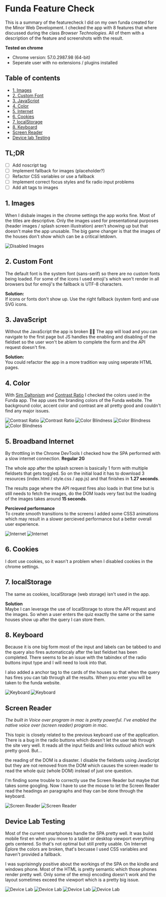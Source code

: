 # Funda Feature Check

This is a summary of the featurecheck I did on my own funda created for the Minor Web Development. I checked the app with 8 features that where discussed during the class *Browser Technologies*. All of them with a description of the feature and screenshots with the result.

**Tested on chrome**
* Chrome version: 57.0.2987.98 (64-bit)
* Seperate user with no extensions / plugins installed

## Table of contents
- [1. Images](#images)
- [2. Custom Font](#fonts)
- [3. JavaScript](#javascript)
- [4. Color](#color)
- [5. Internet](#internet)
- [6. Cookies](#cookies)
- [7. localStorage](#storage)
- [8. Keyboard](#keyboard)
- [Screen Reader](#screenreader)
- [Device lab Testing](#devicelab)


## TL;DR
* [ ] Add noscript tag
* [ ] Implement fallback for images (placeholder?)
* [ ] Refactor CSS variables or use a fallback
* [ ] Implement correct focus styles and fix radio input problems
* [ ] Add alt tags to images

## <a name="images"></a> 1. Images
When I disbale images in the chrome settings the app works fine. Most of the titles are descriptive. Only the images used for presentational purposes (header images / splash screen illustration) aren't showing up but that doesn't make the app unusable. The big game changer is that the images of the houses don't show which can be a critical letdown.

![Disabled Images](img/1-images.png)

##  <a name="fonts"></a>2. Custom Font
The default font is the system font (sans-serif) so there are no custom fonts being loaded. For some of the icons I used emoji's which won't render in all browsers but for emoji's the fallback is UTF-8 characters.

**Solution:**  
If icons or fonts don't show up. Use the right fallback (system font) and use SVG icons.

##  <a name="javascript"></a> 3. JavaScript
Without the JavaScript the app is broken 🎉🙄
The app will load and you can navigate to the first page but JS handles the enabling and disabling of the fieldset so the user won't be ablem to complete the form and the API request doesn't fire.

**Solution:**  
You could refactor the app in a more tradition way using seperate HTML pages.

## <a name="color"></a> 4. Color
With [Sim Daltonism](https://michelf.ca/projects/sim-daltonism/) and [Contrast Ratio](https://leaverou.github.io/contrast-ratio/I) I checked the colors used in the Funda app. The app uses the branding colors of the Funda website. The background color, accent color and contrast are all pretty good and couldn't find any major issues.

![Contrast Ratio](img/2-contrast.png)
![Contrast Ratio](img/3-contrast.png)
![Color Blindness](img/4-color_blindness.png)
![Color Blindness](img/5-color_blindness.png)
![Color Blindness](img/6-color_blindness.png)

## <a name="internet"></a> 5. Broadband Internet
By throttling in the Chrome DevTools I checked how the SPA performed with a slow internet connection. **Regular 2G**

The whole app after the splash screen is basically 1 form with multiple fieldsets that gets toggled. So on the initial load it has to download 3 resources (index.html / style.css / app.js) and that finishes in **1.27 seconds**.

The results page where the API request fires also loads in that time but is still needs to fetch the images, do the DOM loads very fast but the loading of the images takes around **15 seconds**.

**Percieved performance**  
To create smooth transitions to the screens I added some CSS3 animations which may result in a slower percieved performance but a better overall user experience.

![Internet](img/7-internet.png)
![Internet](img/8-internet.png)

## <a name="cookies"></a>  6. Cookies
I dont use cookies, so it wasn't a problem when I disabled cookies in the chrome settings.

## <a name="localStorage"></a> 7. localStorage
The same as cookies, localStorage (web storage) isn't used in the app.

**Solution**  
Maybe I can leverage the use of localStorage to store the API request and the images. So when a user enters the quiz exactly the same or the same houses show up after the query I can store them.

## <a name="keyboard"></a> 8. Keyboard
Because it is one big form most of the input and labels can be tabbed to and the query also fires automaticcaly after the last fieldset has been completed. There seems to be an issue with the tabindex of the radio buttons input type and I will need to look into that.

I also added a anchor tag to the cards of the houses so that when the query has fires you can tab through all the results. When you enter you will be taken to the funda website.

![Keyboard](img/9-keyboard.png)
![Keyboard](img/10-keyboard.png)

## <a name="screenreader"></a> Screen Reader

*The built in Voice over program in mac is pretty powerful. I've enabled the native voice over (screen reader) program in mac.*

This topic is closely related to the previous keyboard use of the application. There is a bug in the radio buttons which doesn't let the user tab through the site very well. It reads all the input fields and links outloud which work pretty good. But...

the reading of the DOM is a disaster. I disable the fieldsets using JavaScript but they are not removed from the DOM which causes the screen reader to read the whole quiz (whole DOM) instead of just one question.

I'm finding some trouble to correctly use the Screen Reader but maybe that takes some googling. Now I have to use the mouse to let the Screen Reader read the headings an paragraphs and thay can be done through the keyboard.

![Screen Reader](img/15-screenreader.png)
![Screen Reader](img/16-screenreader.png)

## <a name="keyboard"></a> Device Lab Testing
Most of the current smartphones handle the SPA pretty well. It was build mobile first en when you move to a tablet or desktop viewport everything gets centered. So that's not optimal but still pretty usable. On Internet Eplore the colors are broken, that's becuase I used CSS variables and haven't provided a fallback.

I was suprisinngly positive about the workings of the SPA on the kindle and windows phone. Most of the HTML is pretty semantic which those phones render pretty well. Only some of the emoji encoding doesn't work and the layout sometimes exceed the viewport which is a pretty big issue.

![Device Lab](img/11-devicelab.jpg)
![Device Lab](img/12-devicelab.jpg)
![Device Lab](img/13-devicelab.jpg)
![Device Lab](img/14-devicelab.jpg)
